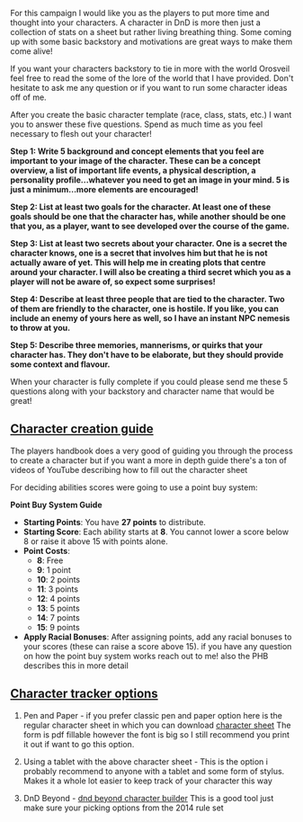 
For this campaign I would like you as the players to put more time and thought into your characters. A character in DnD is more then just a collection of stats on a sheet but rather living breathing thing. Some coming up with some basic backstory and motivations are great ways to make them come alive!

If you want your characters backstory to tie in more with the world Orosveil feel free to read the some of the lore of the world that I have provided. Don't hesitate to ask me any question or if you want to run some character ideas off of me.

After you create the basic character template (race, class, stats, etc.) I want you to answer these five questions. Spend as much time as you feel necessary to flesh out your character!

**Step 1: Write 5 background and concept elements that you feel are important to your image of the character. These can be a concept overview, a list of important life events, a physical description, a personality profile...whatever you need to get an image in your mind. 5 is just a minimum...more elements are encouraged!**

**Step 2: List at least two goals for the character. At least one of these goals should be one that the character has, while another should be one that you, as a player, want to see developed over the course of the game.**

**Step 3: List at least two secrets about your character. One is a secret the character knows, one is a secret that involves him but that he is not actually aware of yet. This will help me in creating plots that centre around your character. I will also be creating a third secret which you as a player will not be aware of, so expect some surprises!**

**Step 4: Describe at least three people that are tied to the character. Two of them are friendly to the character, one is hostile. If you like, you can include an enemy of yours here as well, so I have an instant NPC nemesis to throw at you.**

**Step 5: Describe three memories, mannerisms, or quirks that your character has. They don't have to be elaborate, but they should provide some context and flavour.**

When your character is fully complete if you could please send me these 5 questions along with your backstory and character name that would be great!

## <u>Character creation guide</u>

The players handbook does a very good of guiding you through the process to create a character but if you want a more in depth guide there's a ton of videos of YouTube describing how to fill out the character sheet

For deciding abilities scores were going to use a point buy system:

**Point Buy System Guide**
- **Starting Points**: You have **27 points** to distribute.
- **Starting Score**: Each ability starts at **8**. You cannot lower a score below 8 or raise it above 15 with points alone.
- **Point Costs**:
    - **8**: Free
    - **9**: 1 point
    - **10**: 2 points
    - **11**: 3 points
    - **12**: 4 points
    - **13**: 5 points
    - **14**: 7 points
    - **15**: 9 points
- **Apply Racial Bonuses**: After assigning points, add any racial bonuses to your scores (these can raise a score above 15).
if you have any question on how the point buy system works reach out to me! also the PHB describes this in more detail
## <u>Character tracker options</u>

1. Pen and Paper - if you prefer classic pen and paper option here is the regular character sheet in which you can download [character sheet](https://the-eye.eu/public/Books/rpg.rem.uz/Dungeons%20%26%20Dragons/D%26D%205th%20Edition/Character%20Sheets/Character%20Sheet%20%28Official%29.pdf) The form is pdf fillable however the font is big so I still recommend you print it out if want to go this option. 

2.  Using a tablet with the above character sheet - This is the option i probably recommend to anyone with a tablet and some form of stylus. Makes it a whole lot easier to keep track of your character this way

4. DnD Beyond - [dnd beyond character builder](https://www.dndbeyond.com/characters/builder) This is a good tool just make sure your picking options from the 2014 rule set

